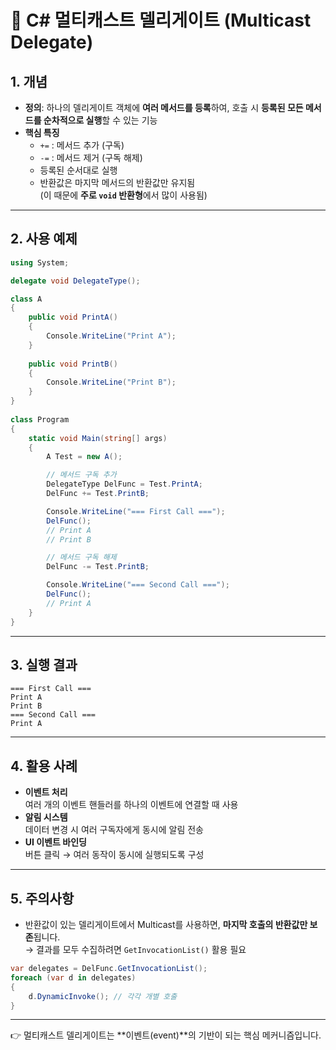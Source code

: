 # 📘 C# 멀티캐스트 델리게이트 (Multicast Delegate)

## 1. 개념

- **정의**: 하나의 델리게이트 객체에 **여러 메서드를 등록**하여, 호출 시 **등록된 모든 메서드를 순차적으로 실행**할 수 있는 기능
- **핵심 특징**
  - `+=` : 메서드 추가 (구독)
  - `-=` : 메서드 제거 (구독 해제)
  - 등록된 순서대로 실행
  - 반환값은 마지막 메서드의 반환값만 유지됨  
    (이 때문에 **주로 `void` 반환형**에서 많이 사용됨)

---

## 2. 사용 예제

```csharp
using System;

delegate void DelegateType();

class A
{
    public void PrintA()
    {
        Console.WriteLine("Print A");
    }
        
    public void PrintB()
    {
        Console.WriteLine("Print B");
    }
}
 
class Program
{
    static void Main(string[] args)
    {
        A Test = new A();

        // 메서드 구독 추가
        DelegateType DelFunc = Test.PrintA;
        DelFunc += Test.PrintB;

        Console.WriteLine("=== First Call ===");
        DelFunc();
        // Print A
        // Print B

        // 메서드 구독 해제
        DelFunc -= Test.PrintB;

        Console.WriteLine("=== Second Call ===");
        DelFunc();
        // Print A
    }
}
```

---

## 3. 실행 결과

```
=== First Call ===
Print A
Print B
=== Second Call ===
Print A
```

---

## 4. 활용 사례

- **이벤트 처리**  
  여러 개의 이벤트 핸들러를 하나의 이벤트에 연결할 때 사용
- **알림 시스템**  
  데이터 변경 시 여러 구독자에게 동시에 알림 전송
- **UI 이벤트 바인딩**  
  버튼 클릭 → 여러 동작이 동시에 실행되도록 구성

---

## 5. 주의사항

- 반환값이 있는 델리게이트에서 Multicast를 사용하면, **마지막 호출의 반환값만 보존**됩니다.  
  → 결과를 모두 수집하려면 `GetInvocationList()` 활용 필요

```csharp
var delegates = DelFunc.GetInvocationList();
foreach (var d in delegates)
{
    d.DynamicInvoke(); // 각각 개별 호출
}
```

---

👉 멀티캐스트 델리게이트는 **이벤트(event)**의 기반이 되는 핵심 메커니즘입니다.  
